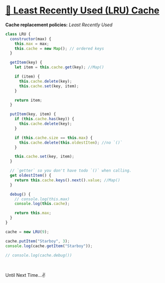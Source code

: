 # [🧺 Least Recently Used (LRU) Cache](https://en.wikipedia.org/wiki/Cache_replacement_policies#LRU)

**Cache replacement policies:** _Least Recently Used_

```javascript
class LRU {
  constructor(max) {
    this.max = max;
    this.cache = new Map(); // ordered keys
  }

  getItem(key) {
    let item = this.cache.get(key); //Map()

    if (item) {
      this.cache.delete(key);
      this.cache.set(key, item);
    }

    return item;
  }

  putItem(key, item) {
    if (this.cache.has(key)) {
      this.cache.delete(key);
    }

    if (this.cache.size == this.max) {
      this.cache.delete(this.oldestItem); //no `()`
    }

    this.cache.set(key, item);
  }

  // `getter` so you don't have todo `()` when calling.
  get oldestItem() {
    return this.cache.keys().next().value; //Map()
  }

  debug() {
    // console.log(this.max)
    console.log(this.cache);

    return this.max;
  }
}

cache = new LRU(9);

cache.putItem("Starboy", 3);
console.log(cache.getItem("Starboy"));

// console.log(cache.debug())
```

&nbsp;

Until Next Time...✌️

&nbsp;
